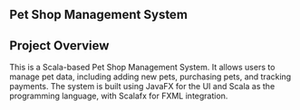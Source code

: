 ## Pet Shop Management System

## Project Overview
This is a Scala-based Pet Shop Management System. It allows users to manage pet data, including adding new pets, purchasing pets, and tracking payments. The system is built using JavaFX for the UI and Scala as the programming language, with Scalafx for FXML integration.
